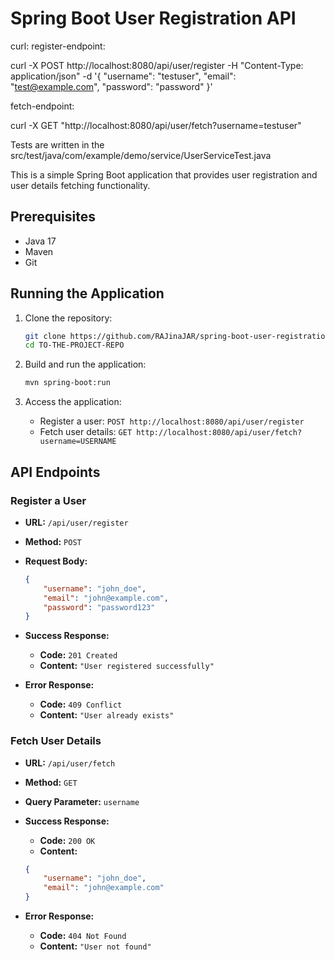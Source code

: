# Spring Boot User Registration API

curl: 
  register-endpoint: 

  curl -X POST http://localhost:8080/api/user/register -H "Content-Type: application/json" -d '{
  "username": "testuser",
  "email": "test@example.com",
  "password": "password"
}'

  fetch-endpoint:

  curl -X GET "http://localhost:8080/api/user/fetch?username=testuser"

Tests are written in the src/test/java/com/example/demo/service/UserServiceTest.java
  

This is a simple Spring Boot application that provides user registration and user details fetching functionality.

## Prerequisites

- Java 17
- Maven
- Git

## Running the Application

1. Clone the repository:

    ```bash
    git clone https://github.com/RAJinaJAR/spring-boot-user-registration.git
    cd TO-THE-PROJECT-REPO
    ```

2. Build and run the application:

    ```bash
    mvn spring-boot:run
    ```

3. Access the application:

    - Register a user: `POST http://localhost:8080/api/user/register`
    - Fetch user details: `GET http://localhost:8080/api/user/fetch?username=USERNAME`

## API Endpoints

### Register a User

- **URL:** `/api/user/register`
- **Method:** `POST`
- **Request Body:**

    ```json
    {
        "username": "john_doe",
        "email": "john@example.com",
        "password": "password123"
    }
    ```

- **Success Response:**

    - **Code:** `201 Created`
    - **Content:** `"User registered successfully"`

- **Error Response:**

    - **Code:** `409 Conflict`
    - **Content:** `"User already exists"`

### Fetch User Details

- **URL:** `/api/user/fetch`
- **Method:** `GET`
- **Query Parameter:** `username`
- **Success Response:**

    - **Code:** `200 OK`
    - **Content:** 

    ```json
    {
        "username": "john_doe",
        "email": "john@example.com"
    }
    ```

- **Error Response:**

    - **Code:** `404 Not Found`
    - **Content:** `"User not found"`
